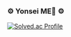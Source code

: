 ### ⚙ Yonsei ME🎰 ⚙ 
[![Solved.ac Profile](http://mazassumnida.wtf/api/v2/generate_badge?boj=cogns1118)](https://solved.ac/cogns1118/)


<!--
**kkihui/kkihui** is a ✨ _special_ ✨ repository because its `README.md` (this file) appears on your GitHub profile.

Here are some ideas to get you started:

- 🔭 I’m currently working on ...
- 🌱 I’m currently learning ...
- 👯 I’m looking to collaborate on ...
- 🤔 I’m looking for help with ...
- 💬 Ask me about ...
- 📫 How to reach me: ...
- 😄 Pronouns: ...
- ⚡ Fun fact: ...
-->
